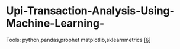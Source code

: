 # Upi-Transaction-Analysis-Using-Machine-Learning-
Tools: python,pandas,prophet matplotlib,sklearnmetrics [§]
